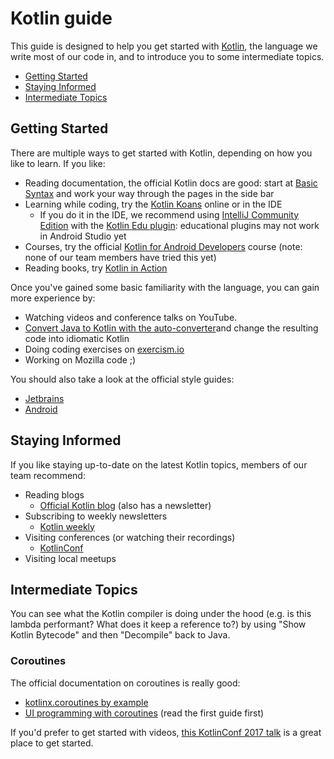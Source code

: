 # Kotlin guide
This guide is designed to help you get started with [Kotlin], the language we write most of our code in, and to introduce you to some intermediate topics.
- [Getting Started](#getting-started)
- [Staying Informed](#staying-informed)
- [Intermediate Topics](#intermediate-topics)

## Getting Started
There are multiple ways to get started with Kotlin, depending on how you like to learn. If you like:
- Reading documentation, the official Kotlin docs are good: start at [Basic Syntax] and work your way through the pages in the side bar
- Learning while coding, try the [Kotlin Koans] online or in the IDE
  - If you do it in the IDE, we recommend using [IntelliJ Community Edition] with the [Kotlin Edu plugin]: educational plugins may not work in Android Studio yet
- Courses, try the official [Kotlin for Android Developers][course] course (note: none of our team members have tried this yet)
- Reading books, try [Kotlin in Action]

Once you've gained some basic familiarity with the language, you can gain more experience by:
- Watching videos and conference talks on YouTube.
- [Convert Java to Kotlin with the auto-converter][convert]and change the resulting code into idiomatic Kotlin
- Doing coding exercises on [exercism.io](https://exercism.io/)
- Working on Mozilla code ;)

You should also take a look at the official style guides:
- [Jetbrains](https://kotlinlang.org/docs/reference/coding-conventions.html)
- [Android](https://android.github.io/kotlin-guides/)

## Staying Informed
If you like staying up-to-date on the latest Kotlin topics, members of our team recommend:
- Reading blogs
  - [Official Kotlin blog](https://blog.jetbrains.com/kotlin) (also has a newsletter)
- Subscribing to weekly newsletters
  - [Kotlin weekly](http://kotlinweekly.net/)
- Visiting conferences (or watching their recordings)
  - [KotlinConf](https://kotlinconf.com/)
- Visiting local meetups

## Intermediate Topics
You can see what the Kotlin compiler is doing under the hood (e.g. is this lambda performant? What does it keep a reference to?) by using "Show Kotlin Bytecode" and then "Decompile" back to Java.

### Coroutines
The official documentation on coroutines is really good:
- [kotlinx.coroutines by example](https://github.com/Kotlin/kotlinx.coroutines/blob/master/coroutines-guide.md)
- [UI programming with coroutines](https://github.com/Kotlin/kotlinx.coroutines/blob/master/ui/coroutines-guide-ui.md) (read the first guide first)

If you'd prefer to get started with videos, [this KotlinConf 2017 talk](https://www.youtube.com/watch?v=_hfBv0a09Jc) is a great place to get started.

[Kotlin]: https://kotlinlang.org/
[Basic Syntax]: https://kotlinlang.org/docs/reference/basic-syntax.html
[Kotlin Koans]: https://kotlinlang.org/docs/tutorials/koans.html
[course]: https://www.udacity.com/course/kotlin-for-android-developers--ud888
[Kotlin in Action]: https://www.manning.com/books/kotlin-in-action
[convert]: https://www.jetbrains.com/help/idea/converting-a-java-file-to-kotlin-file.html
[IntelliJ Community Edition]: https://www.jetbrains.com/idea/download/
[Kotlin Edu plugin]: https://www.jetbrains.com/education/kotlin-edu/
